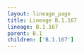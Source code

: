 ```yaml
---
layout: lineage_page
title: Lineage B.1.167
lineage: B.1.167
parent: B.1
children: ['B.1.167']
---
```

